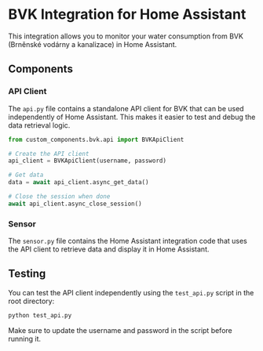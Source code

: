 # BVK Integration for Home Assistant

This integration allows you to monitor your water consumption from BVK (Brněnské vodárny a kanalizace) in Home Assistant.

## Components

### API Client

The `api.py` file contains a standalone API client for BVK that can be used independently of Home Assistant. This makes it easier to test and debug the data retrieval logic.

```python
from custom_components.bvk.api import BVKApiClient

# Create the API client
api_client = BVKApiClient(username, password)

# Get data
data = await api_client.async_get_data()

# Close the session when done
await api_client.async_close_session()
```

### Sensor

The `sensor.py` file contains the Home Assistant integration code that uses the API client to retrieve data and display it in Home Assistant.

## Testing

You can test the API client independently using the `test_api.py` script in the root directory:

```bash
python test_api.py
```

Make sure to update the username and password in the script before running it.